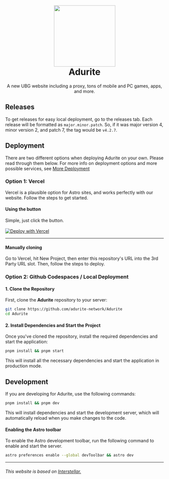 
<h1 align="center"><img src="https://avatars.githubusercontent.com/u/185982685?s=200&v=4" height="195px"></img><br>Adurite</h1>

<p align="center">A new UBG website including a proxy, tons of mobile and PC games, apps, and more.</p>

## Releases
To get releases for easy local deployment, go to the releases tab. Each release will be formatted as `major.minor.patch`. So, if it was major version 4, minor version 2, and patch 7, the tag would be `v4.2.7`.

## Deployment

There are two different options when deploying Adurite on your own. Please read through them below. For more info on deployment options and more possible services, see [More Deployment](deployment.md)

### Option 1: Vercel
Vercel is a plausible option for Astro sites, and works perfectly with our website. Follow the steps to get started.

#### Using the button
Simple, just click the button. <br><br>
[![Deploy with Vercel](https://vercel.com/button)](https://vercel.com/new/clone?repository-url=https%3A%2F%2Fgithub.com%2Fadurite-network%2FAdurite&project-name=adurite&repository-name=Adurite&demo-title=Adurite&demo-description=A%20Vercel-deployed%20Adurite%20website.&demo-url=https%3A%2F%2Fuseadurite.vercel.app%2F&demo-image=https%3A%2F%2Favatars.githubusercontent.com%2Fu%2F185982685%3Fs%3D200%26v%3D4)

<hr>

#### Manually cloning
Go to Vercel, hit New Project, then enter this repository's URL into the 3rd Party URL slot. Then, follow the steps to deploy.

### Option 2: Github Codespaces / Local Deployment
#### 1. Clone the Repository

First, clone the **Adurite** repository to your server:

```bash
git clone https://github.com/adurite-network/Adurite
cd Adurite
```

#### 2. Install Dependencies and Start the Project

Once you've cloned the repository, install the required dependencies and start the application:

```bash
pnpm install && pnpm start
```

This will install all the necessary dependencies and start the application in production mode.

## Development

If you are developing for Adurite, use the following commands:

```bash
pnpm install && pnpm dev
```

This will install dependencies and start the development server, which will automatically reload when you make changes to the code.

#### Enabling the Astro toolbar

To enable the Astro development toolbar, run the following command to enable and start the server.

```bash
astro preferences enable --global devToolbar && astro dev
```

<hr>

###### This website is based on <a href="https://github.com/UseInterstellar/Interstellar-Astro">Interstellar.</a>
